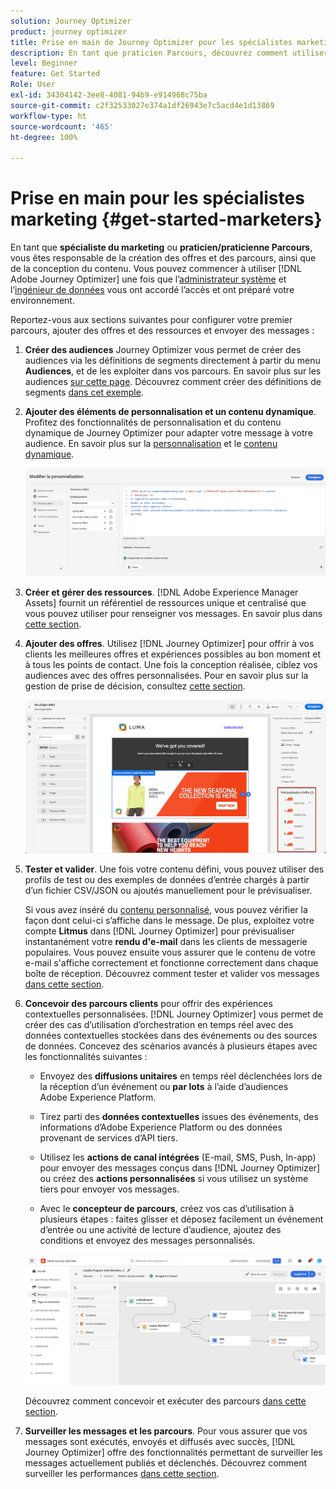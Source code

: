 ```yaml
---
solution: Journey Optimizer
product: journey optimizer
title: Prise en main de Journey Optimizer pour les spécialistes marketing
description: En tant que praticien Parcours, découvrez comment utiliser Journey Optimizer.
level: Beginner
feature: Get Started
Role: User
exl-id: 34304142-3ee8-4081-94b9-e914968c75ba
source-git-commit: c2f32533027e374a1df26943e7c5acd4e1d13869
workflow-type: ht
source-wordcount: '465'
ht-degree: 100%

---
```


# Prise en main pour les spécialistes marketing {#get-started-marketers}

En tant que **spécialiste du marketing** ou **praticien/praticienne Parcours**, vous êtes responsable de la création des offres et des parcours, ainsi que de la conception du contenu. Vous pouvez commencer à utiliser [!DNL Adobe Journey Optimizer] une fois que l’[administrateur système](administrator.md) et l’[ingénieur de données](data-engineer.md) vous ont accordé l’accès et ont préparé votre environnement.

Reportez-vous aux sections suivantes pour configurer votre premier parcours, ajouter des offres et des ressources et envoyer des messages :

1. **Créer des audiences** Journey Optimizer vous permet de créer des audiences via les définitions de segments directement à partir du menu **Audiences**, et de les exploiter dans vos parcours.  En savoir plus sur les audiences [sur cette page](../../audience/about-audiences.md). Découvrez comment créer des définitions de segments [dans cet exemple](../../audience/creating-a-segment-definition.md).

1. **Ajouter des éléments de personnalisation et un contenu dynamique**. Profitez des fonctionnalités de personnalisation et du contenu dynamique de Journey Optimizer pour adapter votre message à votre audience. En savoir plus sur la [personnalisation](../../personalization/personalize.md) et le [contenu dynamique](../../personalization/get-started-dynamic-content.md).

   ![](../assets/perso_ee2.png)

1. **Créer et gérer des ressources**. [!DNL Adobe Experience Manager Assets] fournit un référentiel de ressources unique et centralisé que vous pouvez utiliser pour renseigner vos messages. En savoir plus dans [cette section](../../integrations/assets.md).

1. **Ajouter des offres**. Utilisez [!DNL Journey Optimizer] pour offrir à vos clients les meilleures offres et expériences possibles au bon moment et à tous les points de contact. Une fois la conception réalisée, ciblez vos audiences avec des offres personnalisées. Pour en savoir plus sur la gestion de prise de décision, consultez [cette section](../../offers/get-started/starting-offer-decisioning.md).

   ![](../assets/offers-e2e-offers-displayed.png)

1. **Tester et valider**. Une fois votre contenu défini, vous pouvez utiliser des profils de test ou des exemples de données d’entrée chargés à partir d’un fichier CSV/JSON ou ajoutés manuellement pour le prévisualiser.

   Si vous avez inséré du [contenu personnalisé](../../personalization/personalize.md), vous pouvez vérifier la façon dont celui-ci s’affiche dans le message. De plus, exploitez votre compte **Litmus** dans [!DNL Journey Optimizer] pour prévisualiser instantanément votre **rendu d&#39;e-mail** dans les clients de messagerie populaires. Vous pouvez ensuite vous assurer que le contenu de votre e-mail s&#39;affiche correctement et fonctionne correctement dans chaque boîte de réception. Découvrez comment tester et valider vos messages [dans cette section](../../content-management/preview-test.md).

1. **Concevoir des parcours clients** pour offrir des expériences contextuelles personnalisées. [!DNL Journey Optimizer] vous permet de créer des cas d’utilisation d’orchestration en temps réel avec des données contextuelles stockées dans des événements ou des sources de données. Concevez des scénarios avancés à plusieurs étapes avec les fonctionnalités suivantes :

   * Envoyez des **diffusions unitaires** en temps réel déclenchées lors de la réception d’un événement ou **par lots** à l’aide d’audiences Adobe Experience Platform.

   * Tirez parti des **données contextuelles** issues des événements, des informations d’Adobe Experience Platform ou des données provenant de services d’API tiers.

   * Utilisez les **actions de canal intégrées** (E-mail, SMS, Push, In-app) pour envoyer des messages conçus dans [!DNL Journey Optimizer] ou créez des **actions personnalisées** si vous utilisez un système tiers pour envoyer vos messages.

   * Avec le **concepteur de parcours**, créez vos cas d’utilisation à plusieurs étapes : faites glisser et déposez facilement un événement d’entrée ou une activité de lecture d’audience, ajoutez des conditions et envoyez des messages personnalisés.

   ![](../assets/journey-design.png)

   Découvrez comment concevoir et exécuter des parcours [dans cette section](../../building-journeys/journey-gs.md).

1. **Surveiller les messages et les parcours**. Pour vous assurer que vos messages sont exécutés, envoyés et diffusés avec succès, [!DNL Journey Optimizer] offre des fonctionnalités permettant de surveiller les messages actuellement publiés et déclenchés. Découvrez comment surveiller les performances [dans cette section](../../reports/report-gs-cja.md).
